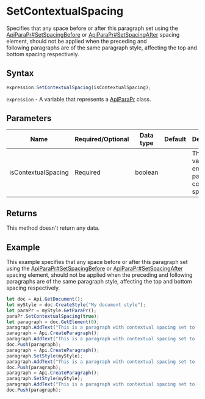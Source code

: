 # SetContextualSpacing

Specifies that any space before or after this paragraph set using the \
[ApiParaPr#SetSpacingBefore](../../ApiParaPr/Methods/SetSpacingBefore.md) or [ApiParaPr#SetSpacingAfter](../../ApiParaPr/Methods/SetSpacingAfter.md) spacing element, should not be applied when the preceding and \
following paragraphs are of the same paragraph style, affecting the top and bottom spacing respectively.

## Syntax

```javascript
expression.SetContextualSpacing(isContextualSpacing);
```

`expression` - A variable that represents a [ApiParaPr](../ApiParaPr.md) class.

## Parameters

| **Name** | **Required/Optional** | **Data type** | **Default** | **Description** |
| ------------- | ------------- | ------------- | ------------- | ------------- |
| isContextualSpacing | Required | boolean |  | The true value will enable the paragraph contextual spacing. |

## Returns

This method doesn't return any data.

## Example

This example specifies that any space before or after this paragraph set using the [ApiParaPr#SetSpacingBefore](./SetSpacingBefore.md) or [ApiParaPr#SetSpacingAfter](./SetSpacingAfter.md) spacing element, should not be applied when the preceding and following paragraphs are of the same paragraph style, affecting the top and bottom spacing respectively.

```javascript editor-docx
let doc = Api.GetDocument();
let myStyle = doc.CreateStyle("My document style");
let paraPr = myStyle.GetParaPr();
paraPr.SetContextualSpacing(true);
let paragraph = doc.GetElement(0);
paragraph.AddText("This is a paragraph with contextual spacing set to 'false' (no paragraph style is applied).");
paragraph = Api.CreateParagraph();
paragraph.AddText("This is a paragraph with contextual spacing set to 'false' (no paragraph style is applied).");
doc.Push(paragraph);
paragraph = Api.CreateParagraph();
paragraph.SetStyle(myStyle);
paragraph.AddText("This is a paragraph with contextual spacing set to 'true' (paragraph style is applied).");
doc.Push(paragraph);
paragraph = Api.CreateParagraph();
paragraph.SetStyle(myStyle);
paragraph.AddText("This is a paragraph with contextual spacing set to 'true' (paragraph style is applied).");
doc.Push(paragraph);
```
